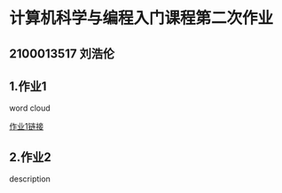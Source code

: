 # 计算机科学与编程入门课程第二次作业
## 2100013517 刘浩伦
## 1.作业1
word cloud

[作业1链接](github.com/xgmdd/xgmdd.github.io/homework1/cloud1984.html)
## 2.作业2
description
